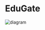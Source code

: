 # EduGate

![diagram](https://github.com/Gerbil789/EduGate/assets/67593297/66088561-c327-415c-992b-a4677e9f810c)
